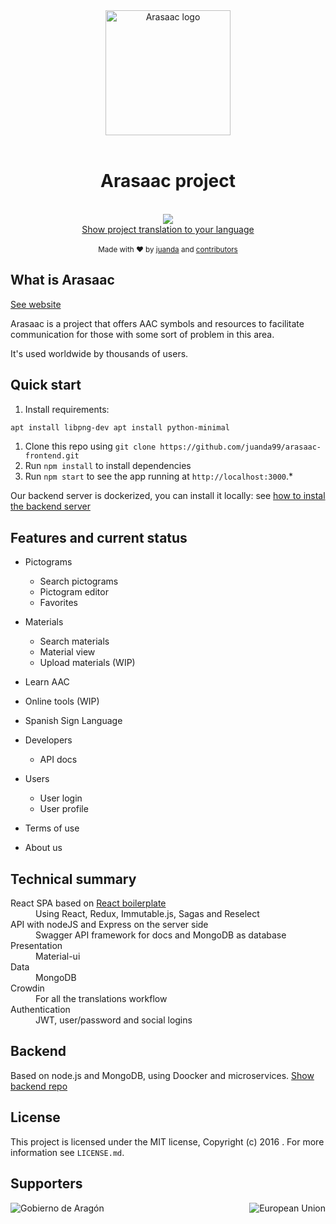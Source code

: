 <div align="center">
  <img width=200 src="https://static.arasaac.org/images/arasaac-logo.png" alt="Arasaac logo" align="center" />
</div>
<br />

<div align="center"><h1>Arasaac project</h1></div>

<br />
<div align="center">
  <!-- Localization -->
  <a target="_blank" href="https://crowdin.com/project/arasaac"><img src="https://d322cqt584bo4o.cloudfront.net/arasaac/localized.svg"></a>
  <br/>
    <a target="_blank" href="https://arasaac.org/translators">Show project translation to your language</a>

</div>
<br />

<div align="center">
  <sub>Made with ❤︎ by <a href="https://twitter.com/juandawrite">juanda</a> and <a href="https://github.com/juanda99/arasaac-frontend/graphs/contributors">contributors</a></sub>
</div>


## What is Arasaac

[See website](https://arasaac.org)

Arasaac is a project that offers AAC symbols and resources to facilitate communication for those with some sort of problem in this area. 

It's used  worldwide by thousands of users. 


## Quick start
1. Install requirements:

  ```bash
  apt install libpng-dev apt install python-minimal
  ```

1. Clone this repo using `git clone https://github.com/juanda99/arasaac-frontend.git`
2. Run `npm install` to install dependencies<br />
3. Run `npm start` to see the app running at `http://localhost:3000`.*
  
  Our backend server is dockerized, you can install it locally: see [how to instal the backend server](https://github.com/juanda99/arasaac-docker) 

## Features and current status

- Pictograms
  - Search pictograms
  - Pictogram editor
  - Favorites

- Materials
  - Search materials
  - Material view
  - Upload materials (WIP)

- Learn AAC

- Online tools (WIP)

- Spanish Sign Language

- Developers
  - API docs

- Users
  - User login
  - User profile

- Terms of use
  
- About  us

## Technical summary
<dl>
<dt>React SPA based on <a href="https://github.com/mxstbr/react-boilerplate">React boilerplate</a></dt>
  <dd>Using React, Redux, Immutable.js, Sagas and Reselect</dd>

  <dt>API with nodeJS and Express on the server side</dt>
  <dd>Swagger API framework for docs and MongoDB as database</dd>

  <dt>Presentation</dt>
  <dd>Material-ui</dd>

  <dt>Data</dt>
  <dd>MongoDB</dd>

  <dt>Crowdin</dt>
  <dd>For all the translations workflow</dd>

  <dt>Authentication</dt>
  <dd>JWT, user/password and social logins</dd>

</dl>


## Backend
Based on node.js and MongoDB, using Doocker and microservices.
[Show backend repo](https://github.com/juanda99/arasaac-docker)
## License

This project is licensed under the MIT license, Copyright (c) 2016 . For more information see `LICENSE.md`.

## Supporters
<img src="https://static.arasaac.org/images/logoAragon.jpg" alt="Gobierno de Aragón" align="left" />
<img src="https://static.arasaac.org/images/logo_fse.jpg" alt="European Union" align="right" />


